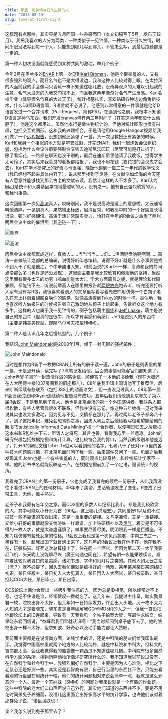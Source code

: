 ```yaml
---
title: 那些一见钟情与日久生情的人
date: '2013-05-19'
slug: love-at-first-sight
---
```


这标题有点那啥，其实只是五月回国一些杂感而已（本文初稿写于5月，发布于12月）。我把我喜欢的人分为两类，一种类似于一见钟情，一种类似于日久生情，时间所限没法写到每一个人，只能想到哪儿写到哪儿，不管怎么写，到最后跑题都是一定的。

第一种人初次见面就能感受到某种共同的激动，举几个例子：

今年3月在奥兰多的[ENAR](http://enar.org/meetings.cfm)上第一次见到[Karl Broman](http://www.biostat.wisc.edu/~kbroman/)，他是个很害羞的人，又有很多强烈的观点，而且名气也不是大得没边，我和这种人比较对得上眼。在太拉风的人面前我的手会像两只香蕉一样不知道往哪儿放，没奇异观点的人难以引起我的注意，名气大过天的人我又勾搭不上，而且我这两年渐渐对名气产生反感。Karl名校毕业（其导师名气真的大过天了），统计根基扎实，喜欢钻研各种边边角角新技术，什么D3啊D语言啊，R语言就不必说了。他感到非常得意的一件事就是他给D语言发过一个合并请求（Pull Request，简称PR），在遇到他之前，我根本不知道D语言是神马东西。我们开发cranvas包有两三年时间了（其实这两年都没什么动静了），他连这个都用过。虽然他本行是做生物统计的，但他对统计图形也很有兴趣，包括交互式图形。这和我的兴趣相合，于是请他用Google Hangout视频给我们做了一个[远程报告](http://www.biostat.wisc.edu/~kbroman/presentations/)，没想到他还紧张了一番，头一次见教授还有紧张的时候。Karl和我另一个相似的地方就是牢骚过剩，开完ENAR，我们一起[炮轰会议组织者](/en/2013/03/on-enar-or-statistical-meetings-in-general/)，包括为什么会议注册要强制性交钱去迪斯尼乐园玩（尽管可能是打过折了），除了看烟花，一路都在聊天也没干别的，最后在迪斯尼里他请了我晚饭，觉得学生太可怜了，其实后来我善良的老板都给报了，我也不用花钱（要花钱的会议鬼才会去）。Karl在学术研究上的好奇心也很强，晚饭他谈到一篇二三十年代的数学论文（我已经想不起来具体内容了），说从那里找到了灵感，在文献浩如烟海的今天还有人愿意并能够找到那么古老的文献去读，我估计这样的人不太多了。Karl认为[Matt](http://stephenslab.uchicago.edu/)是统计和人类基因学领域最聪明的人，没有之一。他有自己强烈欣赏的人，和我也相像。

这次回国第一次见[高涛](http://joegaotao.github.io)真人，哎呀别闹，我不是说高涛是道士的意思啦。太云通常叫他涛妹，一见到真人，果然端正标致，眉清目秀，和我高中时的一个好朋友长得很像，顿时好感翻倍。高涛干活非常踏实卖力，怡轩在今年的R会议之后[发了](http://yixuan.cos.name/cn/2013/05/6th-china-r-conference/)两张两届会议主席的催泪照（我盗链一下）：

![熊熹](https://db.yihui.name/imgur/iVR1phH.jpg)

![高涛](https://db.yihui.name/imgur/4Ce2bct.jpg)

历届会议主席都累成这样，真教人……当当当当……切……泪洒键盘呐啊啊啊……高涛一直做统计之都的总编辑，说得好听叫总编辑，说得不好听就是什么杂事要是找不到人干了就是他扛，个中辛酸谁人知。和前面说的Karl不一样，高涛和我的共同点没那么多（也许是还没发现），这里面主要是我比较欣赏和佩服他的坚持，当然这里面有很多太云的功劳（鸡血能量太大）。学术方面简言之呢，就是理论和代码兼顾，都能钻下去，听说前辈高人在哪里做报告就[两眼放光](http://joegaotao.github.io/cn/2013/07/PKU-summer-short-course/)跑去听，听完还要打听人家有没有写R包，我很喜欢看别人的文章里写着写着光芒四射仿佛一个白胡子老头在天上扑扇着翅膀召唤你的感觉，就像高涛提到Tukey的时候一样。类似地，我也喜欢听人做报告的时候报告者自己激动地从椅子上跳起来，告诉听众这个地方有多牛，这样的人也属于我一见钟情的，例子包括萌主[周扬](http://weibo.com/zhouyummy)和[Jeff Laake](https://github.com/jlaake)，萌主是说自己的东西牛（但真的是很牛，所以才有喜感和萌感），Jeff是说别人的东西牛（主要是韩美美模型，即隐马尔可夫模型HMM）。

第二种人是认识几年之后慢热型的，几个例子：

我结识[John Maindonald](http://maths-people.anu.edu.au/~johnm/)是2008年1月，缘于一封无聊的骚扰邮件：

![John Maindonald](https://db.yihui.name/imgur/JtwdYA5.png)

当时是想作为R新手一枚把CRAN上所有的册子读一遍，John的册子是列表里的第一篇，于是点开读，读完写了7点笔记发给他。后面的事情可能客官们都知道了，John老爷子回了一封热情洋溢的感谢信，顺便寄了一本他的书给我（现在大概还在人大明德主楼1037房间我的旧座那儿），08年底我申请出国请他写了推荐信，后来断断续续有些联系（包括JSS上的动画论文），但一直没见过真人。08年第一届R会议我试图用Skype连线请他报告没有成功，五年后我们请他到北京参加了第六届R会议，于是我见到了真人，他也是北京会场的第一个外国演讲者。我联系人都很松散，有些人尽管我很久不联系，但我并没有忘记，像这种五年始得一见对我来说其实也没太多激动，因为见与不见，交情都在那儿了。再过两年老爷子都奔八十了，到了这把年纪，难免会想驾鹤之事，回澳大利亚之后他给我写信希望能给他的新书“Statistically Informed Data Mining”找一个合作者，以便哪日归去之后能把这本书和R包维护下去，所谓人之将死，其言也善，看得我心里一丝悲凉。John的研究兴趣包括数据挖掘和统计计算，也比较符合我的胃口，当然我的级别和他差远了，打开R的帮助文档`?plot.lm`就可以看到他的名字。七老八十了还对knitr里的各种技术问题感兴趣，在北京见面时问了我一些，后来邮件又问了一些。见面之后我发现其实John也是一个有些害羞的人，同时观点比较奇特，和传统统计学家不一样。他的新书书名就能反映这一点，在数据挖掘前加了一个定语，强调统计的视角。

我看完了CRAN上的第一份册子，它也变成了我看完的最后一份册子，从此我再没往下看过CRAN上的任何材料。09年来了美帝，生活轨迹发生了变化，R变成了日常工具，无他，惟手熟耳。

老爷子和我颇有忘年交之意，而COS里的多数人年纪都比我小，都是我比较欣赏的人，其中可能以小轩哥为首（90后，这上哪儿说理去）。共同爱好R以及[时](https://github.com/yixuan/showtext)不[时](https://github.com/yixuan/sysfonts)捣[鼓](https://github.com/yixuan/R2SWF)一[些](https://github.com/yixuan/Layer)不靠[谱](https://github.com/yixuan/rarpack)的东西出来，这是一重重要的链接。文与字兼修，又是一重链接。交给小轩哥的事情就像交给涛妹一样靠谱，加上钻研精神以及[灵气](https://cosx.org/2010/04/kernel-density-estimation-with-unbounded-region/)，着实是不可多得的一枚人才，就是太谦虚谨慎了，做事要尽善尽美，明明跟我一样是巨蟹座，不知为啥仿佛有些处女座的性格。R会议上我也是第一次见[肖楠](http://weibo.com/road2stat)君，中南三杰之一，黑客君一枚，趁我出国了就冒泡出来了，这几年的R会议上我在他不在，他在我不在，玩躲猫猫。好歹这次总算撞上了，住在同一个酒店，但因为第二天一大早我要赶飞机，头天晚上没能聊尽兴（魔王何通也同在），希望有朝一夜能秉烛续谈。肖楠君比较对我胃口的是美感，诸如书法、字体和幻灯片之类的。其他人如太云之辈（流？）就不必提了，回头去看仿佛就是编排好的一场戏，某年某月某日某网络ID初识，某日任版主，某日初入人大见真人，某日再入人大面试，某日被录取，某日担起COS大任，某日毕业，某日出家。

COS论坛上偶尔会冒出一些吸引我注意的人，因为总是ID相见，所以经常对不上号，也记不住谁是谁，经常赞叹一番就忘了。这几年来，我提过主伟呈，踏实勤垦君一枚，院校出身不太好，但几年如一日持续发力，终会出人头地。另一枚不太为人知的人才是姜晓东，晓东君是当年破解我QQ号MD5码的人之一，但我一直没把他跟论坛上的ID连起来，导致有一天我看见一个帖子拍案大赞，写邮件求结交，结果晓东君回信说，“益辉君我们早就认识啊！”我当时都囧到桌子底下去了。他的院校出身一样不太好，但求知欲、好奇心以及动手能力都让人赞叹。

我前面主要都是在说情商方面，论纯学术的话，还是中科院的朋友们给我印象最深。我觉得中国高校里就两个地方的人比较纯朴，就是中科院和中科大，但科大的智商都太高，会让我觉得我的脑袋像一颗西瓜不知道往哪儿搁。中科院有很多自然科学方面的系所，植物所啊动物所海洋研究所什么的，我不知道我以前说过没有，在自然科学和社会科学中，我强烈偏好自然科学，主要是因为人心难测，相比之下老鼠心还是好测一些。其实还是我智商有限，自己行当里的东西扛不住，只能去看看别的行当里在用统计干啥，他们的统计问题相对来说会简单一点，我就是这么邪恶的一个人。最近一个[苏妹妹](https://cosx.org/cn/topic/142002)（SMM）的问题对我来说就是一个有趣的作业题，这些中科院的老大们口口声声说自己外行，其实他们知道的东西并不少，要是不用花时间杀兔子养细菌，没准儿这里面会出好多高水平的统计学家，也许他们该对着那群兔子说，“诸臣误朕也！”

诶？我怎么说到兔子那里去了？
